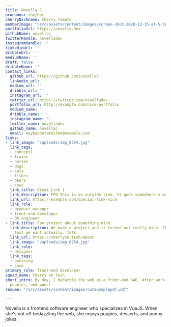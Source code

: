 ```yaml
---
title: Novella C.
pronouns: she/her
cherryNickname: Cherry Tomato
memberImage: "/src/assets/content/images/screen-shot-2020-12-15-at-5-36-45-pm.png"
portfolioUrl: https://novella.dev
githubName: novellac
twitterHandle: novelladev
instagramHandle: ''
linkedinUrl: ''
dribbleUrl: ''
mediumName: ''
draft: false
dribbleName: ''
contact_links:
  github_url: https://github.com/novellac
  linkedin_url: ''
  medium_url: ''
  dribble_url: ''
  instagram_url: ''
  twitter_url: https://twitter.com/novelladev
  portfolio_url: http://example.com/nice-portfolio
  medium_name: ''
  dribble_name: ''
  instagram_name: ''
  twitter_name: novelladev
  github_name: novellac
  email: maybedontemailme@example.com
links:
- link_image: "/uploads/img_0254.jpg"
  link_tags:
  - concept1
  - trains
  - horses
  - dogs
  - cats
  - fishes
  - deers
  - cows
  link_title: Great Link 1
  link_description: FPO This is an outside link. It goes somewhere v magical.
  link_url: https://example.com/special-link-nice
  link_role:
  - product manager
  - front-end developer
  - QA engineer
- link_title: Fpo project about something nice
  link_description: We made a project and it turned out really nice. FPO This is not
    text we want actually. tktk
  link_url: https://cherryon.tech/about
  link_image: "/uploads/img_0254.jpg"
  link_role:
  - designer
  link_tags:
  - onething
  - cows
primary_role: front-end developer
squad_name: Cherry on Tech
short_intro: By day, I bedazzle the web as a front-end SWE. After work, it's picnics,
  puppies, and puns!
resume: "/src/assets/content/images/cotexamplepdf.pdf"

---
```

Novella is a frontend software engineer who specializes in VueJS. When she's not off bedazzling the web, she enjoys puppies, desserts, and punny jokes.